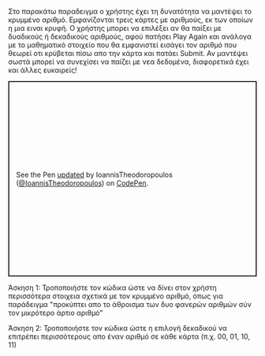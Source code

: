 Στο παρακάτω παραδειγμα ο χρήστης έχει τη δυνατότητα να μαντέψει το κρυμμένο αριθμό. Εμφανίζονται τρεις κάρτες με αριθμούς, εκ των οποίων η μια ειναι κρυφή. Ο χρήστης μπορει να επιλέξει αν θα παίξει με δυαδικούς ή δεκαδικούς αριθμούς, αφού πατήσει Play Again και ανάλογα με το μαθηματικό στοιχείο που θα εμφανιστεί εισάγει τον αριθμό που θεωρεί οτι κρύβεται πίσω απο την κάρτα και πατάει Submit. Αν μαντέψει σωστά μπορεί να συνεχίσει να παίζει με νεα δεδομένα, διαφορετικά έχει και άλλες ευκαιρείς!

<p class="codepen" data-height="396" data-default-tab="html,result" data-slug-hash="abxPVqQ" data-user="IoannisTheodoropoulos" style="height: 396px; box-sizing: border-box; display: flex; align-items: center; justify-content: center; border: 2px solid; margin: 1em 0; padding: 1em;">
  <span>See the Pen <a href="https://codepen.io/IoannisTheodoropoulos/pen/abxPVqQ">
  updated</a> by IoannisTheodoropoulos (<a href="https://codepen.io/IoannisTheodoropoulos">@IoannisTheodoropoulos</a>)
  on <a href="https://codepen.io">CodePen</a>.</span>
</p>
<script async src="https://cpwebassets.codepen.io/assets/embed/ei.js"></script>


Άσκηση 1: Τροποποιήστε τον κώδικα ώστε να δίνει στον χρήστη περισσότερα στοιχεια σχετικά με τον κρυμμένο αριθμό, όπως για παράδειγμα "προκύπτει απο το άθροισμα των δυο φανερών αριθμών σύν τον μικρότερο άρτιο αριθμό"

Άσκηση 2: Τροποποιήστε τον κώδικα ώστε η επιλογή δεκαδικού να επιτρέπει περισσότερους απο έναν αριθμό σε κάθε κάρτα (π.χ. 00, 01, 10, 11)


